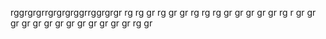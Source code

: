 rggrgrgrrgrgrgrggrrggrgrgr
rg
rg
gr
rg
gr
gr
rg
rg
rg
gr
gr
gr
gr
gr
rg
r
gr
gr
gr
gr
gr
gr
gr
gr
gr
gr
gr
gr
gr
rg
gr
